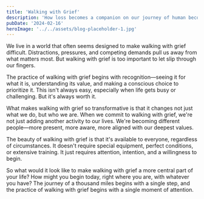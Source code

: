 ```yaml
---
title: 'Walking with Grief'
description: 'How loss becomes a companion on our journey of human becoming'
pubDate: '2024-02-16'
heroImage: '../../assets/blog-placeholder-1.jpg'
---
```


We live in a world that often seems designed to make walking with grief difficult. Distractions, pressures, and competing demands pull us away from what matters most. But walking with grief is too important to let slip through our fingers.

The practice of walking with grief begins with recognition—seeing it for what it is, understanding its value, and making a conscious choice to prioritize it. This isn't always easy, especially when life gets busy or challenging. But it's always worth it.

What makes walking with grief so transformative is that it changes not just what we do, but who we are. When we commit to walking with grief, we're not just adding another activity to our lives. We're becoming different people—more present, more aware, more aligned with our deepest values.

The beauty of walking with grief is that it's available to everyone, regardless of circumstances. It doesn't require special equipment, perfect conditions, or extensive training. It just requires attention, intention, and a willingness to begin.

So what would it look like to make walking with grief a more central part of your life? How might you begin today, right where you are, with whatever you have? The journey of a thousand miles begins with a single step, and the practice of walking with grief begins with a single moment of attention.